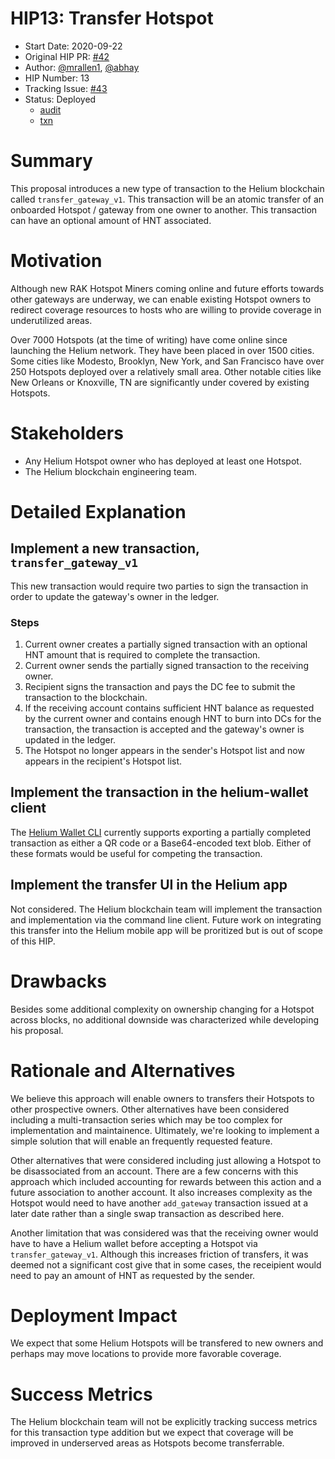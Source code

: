 # HIP13: Transfer Hotspot

- Start Date: 2020-09-22
- Original HIP PR: [#42](https://github.com/helium/HIP/pull/42)
- Author: [@mrallen1](https://github.com/mrallen1), [@abhay](https://github.com/abhay)
- HIP Number: 13
- Tracking Issue: [#43](https://github.com/helium/HIP/issues/43)
- Status: Deployed
  - [audit](https://github.com/helium/miner/blob/master/audit/var-48.md)
  - [txn](https://explorer.helium.com/txns/DywtCExrXhTxv8VoDZl_hJDjQ2PUcov_AYrW98ZPpcg)

# Summary

This proposal introduces a new type of transaction to the Helium blockchain called
`transfer_gateway_v1`. This transaction will be an atomic transfer of an onboarded Hotspot / gateway
from one owner to another. This transaction can have an optional amount of HNT associated.

# Motivation

Although new RAK Hotspot Miners coming online and future efforts towards other gateways are
underway, we can enable existing Hotspot owners to redirect coverage resources to hosts who are
willing to provide coverage in underutilized areas.

Over 7000 Hotspots (at the time of writing) have come online since launching the Helium network.
They have been placed in over 1500 cities. Some cities like Modesto, Brooklyn, New York, and San
Francisco have over 250 Hotspots deployed over a relatively small area. Other notable cities like
New Orleans or Knoxville, TN are significantly under covered by existing Hotspots.

# Stakeholders

- Any Helium Hotspot owner who has deployed at least one Hotspot.
- The Helium blockchain engineering team.

# Detailed Explanation

## Implement a new transaction, `transfer_gateway_v1`

This new transaction would require two parties to sign the transaction in order to update the
gateway's owner in the ledger.

### Steps

1. Current owner creates a partially signed transaction with an optional HNT amount that is required
   to complete the transaction.
2. Current owner sends the partially signed transaction to the receiving owner.
3. Recipient signs the transaction and pays the DC fee to submit the transaction to the blockchain.
4. If the receiving account contains sufficient HNT balance as requested by the current owner and
   contains enough HNT to burn into DCs for the transaction, the transaction is accepted and the
   gateway's owner is updated in the ledger.
5. The Hotspot no longer appears in the sender's Hotspot list and now appears in the recipient's
   Hotspot list.

## Implement the transaction in the helium-wallet client

The [Helium Wallet CLI](https://github.com/helium/helium-wallet-rs) currently supports exporting a
partially completed transaction as either a QR code or a Base64-encoded text blob. Either of these
formats would be useful for competing the transaction.

## Implement the transfer UI in the Helium app

Not considered. The Helium blockchain team will implement the transaction and implementation via the
command line client. Future work on integrating this transfer into the Helium mobile app will be
proritized but is out of scope of this HIP.

# Drawbacks

Besides some additional complexity on ownership changing for a Hotspot across blocks, no additional
downside was characterized while developing his proposal.

# Rationale and Alternatives

We believe this approach will enable owners to transfers their Hotspots to other prospective owners.
Other alternatives have been considered including a multi-transaction series which may be too
complex for implementation and maintainence. Ultimately, we're looking to implement a simple
solution that will enable an frequently requested feature.

Other alternatives that were considered including just allowing a Hotspot to be disassociated from
an account. There are a few concerns with this approach which included accounting for rewards
between this action and a future association to another account. It also increases complexity as the
Hotspot would need to have another `add_gateway` transaction issued at a later date rather than a
single swap transaction as described here.

Another limitation that was considered was that the receiving owner would have to have a Helium
wallet before accepting a Hotspot via `transfer_gateway_v1`. Although this increases friction of
transfers, it was deemed not a significant cost give that in some cases, the receipient would need
to pay an amount of HNT as requested by the sender.

# Deployment Impact

We expect that some Helium Hotspots will be transfered to new owners and perhaps may move locations
to provide more favorable coverage.

# Success Metrics

The Helium blockchain team will not be explicitly tracking success metrics for this transaction type
addition but we expect that coverage will be improved in underserved areas as Hotspots become
transferrable.
